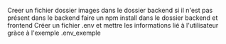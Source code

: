 Creer un fichier dossier images dans le dossier backend si il n'est pas présent dans le backend
faire un npm install dans le dossier backend et frontend
Créer un fichier .env et mettre les informations lié à l'utilisateur gràce à l'exemple .env_exemple
